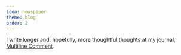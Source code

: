 ```yaml
---
icon: newspaper
theme: blog
order: 2
---
```

I write longer and, hopefully, more thoughtful thoughts at my journal, [Multiline Comment](https://multiline.co/mment).
